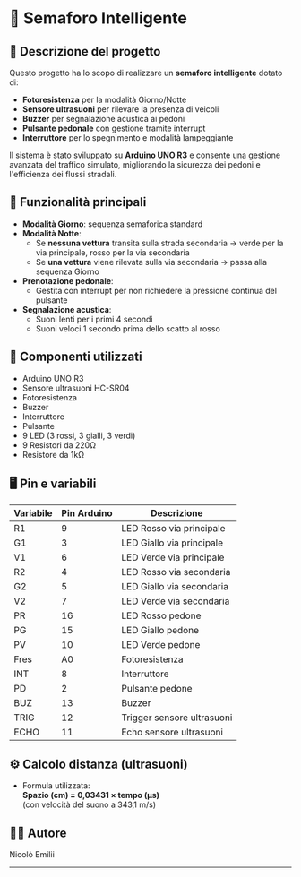 # 🚦 Semaforo Intelligente

## 🧠 Descrizione del progetto
Questo progetto ha lo scopo di realizzare un **semaforo intelligente** dotato di:

- **Fotoresistenza** per la modalità Giorno/Notte  
- **Sensore ultrasuoni** per rilevare la presenza di veicoli  
- **Buzzer** per segnalazione acustica ai pedoni  
- **Pulsante pedonale** con gestione tramite interrupt  
- **Interruttore** per lo spegnimento e modalità lampeggiante  

Il sistema è stato sviluppato su **Arduino UNO R3** e consente una gestione avanzata del traffico simulato, migliorando la sicurezza dei pedoni e l'efficienza dei flussi stradali.

## 🚦 Funzionalità principali

- **Modalità Giorno**: sequenza semaforica standard
- **Modalità Notte**:
  - Se **nessuna vettura** transita sulla strada secondaria → verde per la via principale, rosso per la via secondaria
  - Se **una vettura** viene rilevata sulla via secondaria → passa alla sequenza Giorno
- **Prenotazione pedonale**:
  - Gestita con interrupt per non richiedere la pressione continua del pulsante
- **Segnalazione acustica**:
  - Suoni lenti per i primi 4 secondi
  - Suoni veloci 1 secondo prima dello scatto al rosso

## 🧩 Componenti utilizzati

- Arduino UNO R3  
- Sensore ultrasuoni HC-SR04  
- Fotoresistenza  
- Buzzer  
- Interruttore  
- Pulsante  
- 9 LED (3 rossi, 3 gialli, 3 verdi)  
- 9 Resistori da 220Ω  
- Resistore da 1kΩ  

## 🖥️ Pin e variabili

| Variabile | Pin Arduino | Descrizione |
|----------|-------------|-------------|
| R1       | 9           | LED Rosso via principale |
| G1       | 3           | LED Giallo via principale |
| V1       | 6           | LED Verde via principale |
| R2       | 4           | LED Rosso via secondaria |
| G2       | 5           | LED Giallo via secondaria |
| V2       | 7           | LED Verde via secondaria |
| PR       | 16          | LED Rosso pedone |
| PG       | 15          | LED Giallo pedone |
| PV       | 10          | LED Verde pedone |
| Fres     | A0          | Fotoresistenza |
| INT      | 8           | Interruttore |
| PD       | 2           | Pulsante pedone |
| BUZ      | 13          | Buzzer |
| TRIG     | 12          | Trigger sensore ultrasuoni |
| ECHO     | 11          | Echo sensore ultrasuoni |

## ⚙️ Calcolo distanza (ultrasuoni)
- Formula utilizzata:  
  **Spazio (cm) = 0,03431 × tempo (µs)**  
  (con velocità del suono a 343,1 m/s)

## 👨‍💻 Autore

Nicolò Emilii

---

